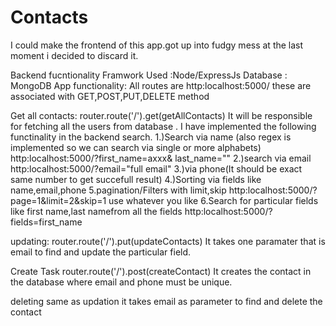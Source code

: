 # Contacts
I could make the frontend of this app.got up into fudgy mess at the last moment i decided to discard it.

Backend fucntionality
Framwork Used :Node/ExpressJs
Database : MongoDB
 App functionality:
All routes are 
    http:localhost:5000/
these are associated with GET,POST,PUT,DELETE  method

Get all contacts:
router.route('/').get(getAllContacts)
It will be responsible for fetching all the users from database .
I have implemented the following functinality in the backend search.
1.)Search via name (also regex is implemented so we can search via single or more alphabets)
    http:localhost:5000/?first_name=axxx& last_name=""
2.)search via email
    http:localhost:5000/?email="full email"
3.)via phone(It should be exact same number to get succefull result)
4.)Sorting via fields like name,email,phone
5.pagination/Filters with limit,skip
    http:localhost:5000/?page=1&limit=2&skip=1
    use whatever you like 
6.Search for particular fields like first name,last namefrom all the fields
    http:localhost:5000/?fields=first_name


updating:
    router.route('/').put(updateContacts)
    It takes one paramater that is email to find and update the particular field.

Create Task
router.route('/').post(createContact)
    It creates the contact in the database where email and phone must be unique.

deleting
same as updation it takes email as parameter to find and delete the contact